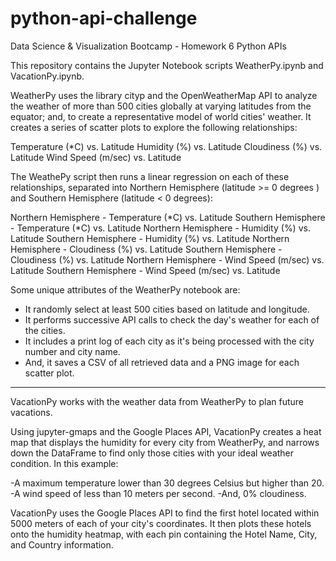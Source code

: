 # python-api-challenge
Data Science & Visualization Bootcamp - Homework 6 Python APIs


This repository contains the Jupyter Notebook scripts WeatherPy.ipynb and VacationPy.ipynb. 

WeatherPy uses the library cityp and the OpenWeatherMap API to analyze the weather of more than 500 cities globally at varying latitudes from the equator; and, to create a representative model of world cities' weather. It creates a series of scatter plots to explore the following relationships:

Temperature (*C) vs. Latitude
Humidity (%) vs. Latitude
Cloudiness (%) vs. Latitude
Wind Speed (m/sec) vs. Latitude

The WeathePy script then runs a linear regression on each of these relationships, separated into Northern Hemisphere (latitude >= 0 degrees ) and Southern Hemisphere (latitude < 0 degrees):

Northern Hemisphere - Temperature (*C) vs. Latitude
Southern Hemisphere - Temperature (*C) vs. Latitude
Northern Hemisphere - Humidity (%) vs. Latitude
Southern Hemisphere - Humidity (%) vs. Latitude
Northern Hemisphere - Cloudiness (%) vs. Latitude
Southern Hemisphere - Cloudiness (%) vs. Latitude
Northern Hemisphere - Wind Speed (m/sec) vs. Latitude
Southern Hemisphere - Wind Speed (m/sec) vs. Latitude


Some unique attributes of the WeatherPy notebook are:

- It randomly select at least 500 cities based on latitude and longitude.
- It performs successive API calls to check the day's weather for each of the cities.
- It includes a print log of each city as it's being processed with the city number and city name.
- And, it saves a CSV of all retrieved data and a PNG image for each scatter plot.

---------------------------------------------------------------------

VacationPy works with the weather data from WeatherPy to plan future vacations. 

Using jupyter-gmaps and the Google Places API, VacationPy creates a heat map that displays the humidity for every city from WeatherPy, and narrows down the DataFrame to find only those cities with your ideal weather condition. In this example:

-A maximum temperature lower than 30 degrees Celsius but higher than 20.
-A wind speed of less than 10 meters per second.
-And, 0% cloudiness.


VacationPy uses the Google Places API to find the first hotel located within 5000 meters of each of your city's coordinates. It then plots these hotels onto the humidity heatmap, with each pin containing the Hotel Name, City, and Country information.